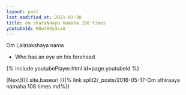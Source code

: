 ```yaml
---
layout: post
last_modified_at: 2021-03-30
title: om sharaNaaya namaha 108 times
youtubeId: RDwtRdy3cxA
---
```

 
 
Om Lalatakshaya nama 
 
 -  Who has an eye on his forehead 
 
  
 
  
 
 
 
 
 
 


{% include youtubePlayer.html id=page.youtubeId %}
 
[Next]({{ site.baseurl }}{% link  split2/_posts/2016-05-17-Om sthiraaya namaha 108 times.md%})
 

